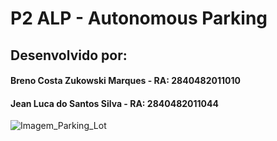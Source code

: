 # P2 ALP - Autonomous Parking
## Desenvolvido por: 
#### Breno Costa Zukowski Marques - RA: 2840482011010
#### Jean Luca do Santos Silva - RA: 2840482011044

![Imagem_Parking_Lot]()
